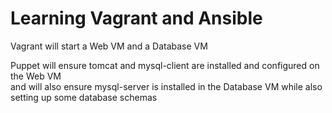 # Learning Vagrant and Ansible

Vagrant will start a Web VM and a Database VM
<br>

Puppet will ensure tomcat and mysql-client are installed and configured on the Web VM <br>
and will also ensure mysql-server is installed in the Database VM while also setting up some database schemas
